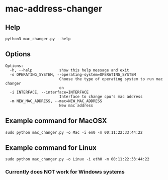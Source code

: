 # mac-address-changer

## Help
```
python3 mac_changer.py --help
```

## Options
```
Options:
  -h, --help            show this help message and exit
  -o OPERATING_SYSTEM, --operating-system=OPERATING_SYSTEM
                        Choose the type of operating system to run mac changer
                        on
  -i INTERFACE, --interface=INTERFACE
                        Interface to change cpu's mac address
  -m NEW_MAC_ADDRESS, --mac=NEW_MAC_ADDRESS
                        New mac address
```

## Example command for MacOSX
```
sudo python mac_changer.py -o Mac -i en0 -m 00:11:22:33:44:22
```

## Example command for Linux
```
sudo python mac_changer.py -o Linux -i eth0 -m 00:11:22:33:44:22
```

### Currently does NOT work for Windows systems